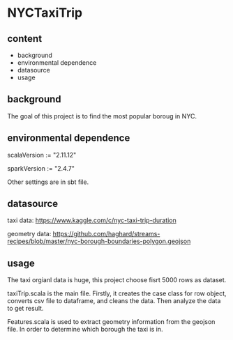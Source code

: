 # NYCTaxiTrip

## content
 - background
 - environmental dependence
 - datasource
 - usage

## background
The goal of this project is to find the most popular boroug in NYC.

## environmental dependence
scalaVersion := "2.11.12"

sparkVersion := "2.4.7"

Other settings are in sbt file.

## datasource
taxi data: https://www.kaggle.com/c/nyc-taxi-trip-duration

geometry data: https://github.com/haghard/streams-recipes/blob/master/nyc-borough-boundaries-polygon.geojson

## usage
The taxi orgianl data is huge, this project choose fisrt 5000 rows as dataset.

taxiTrip.scala is the main file. Firstly, it creates the case class for row object, converts csv file to dataframe, and cleans the data. Then analyze the data to get result. 

Features.scala is used to extract geometry information from the geojson file. In order to determine which borough the taxi is in.
